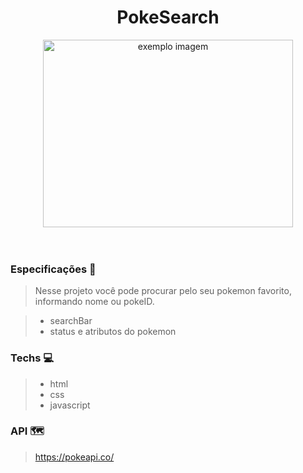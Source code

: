 
  <h1 align="center">
    PokeSearch
  </h1>

  <div align="center">
    <img src="./images/forgit2.gif" alt="exemplo imagem" width="400" height="300">
  </div>
  <br></br>

  ### Especificações 🚀
  > Nesse projeto você pode procurar pelo seu pokemon favorito, informando nome ou pokeID.

  > - searchBar
  >-  status e atributos do pokemon

  ### Techs 💻
  > -  html
  > -  css
  > -  javascript

  ### API 🗺️
> https://pokeapi.co/